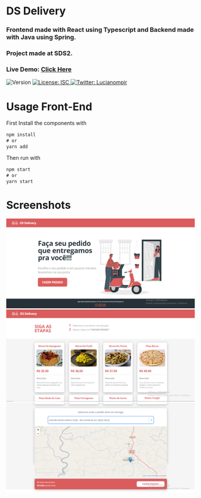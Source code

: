 # DS Delivery

### Frontend made with React using Typescript and Backend made with Java using Spring.
### Project made at SDS2.

### Live Demo: <a href="https://luciano-dsdeliver.netlify.app/">Click Here</a>

<p>
  <img alt="Version" src="https://img.shields.io/badge/version-1.0.0-blue.svg?cacheSeconds=2592000" />
  <a href="#" target="_blank">
    <img alt="License: ISC" src="https://img.shields.io/badge/License-ISC-yellow.svg" />
  </a>
  <a href="https://twitter.com/Lucianompjr" target="_blank">
    <img alt="Twitter: Lucianompjr" src="https://img.shields.io/twitter/follow/Lucianompjr.svg?style=social" />
  </a>
</p>

# Usage Front-End

First Install the components with

```
npm install
# or
yarn add

```

Then run with

```
npm start
# or
yarn start

```

# Screenshots
<img src="https://github.com/LucianoPierdona/dsdeliver/blob/main/front-web/public/readme1.png" alt="Home page">
<img src="https://github.com/LucianoPierdona/dsdeliver/blob/main/front-web/public/readme2.png" alt="Orders Page pt1">
<img src="https://github.com/LucianoPierdona/dsdeliver/blob/main/front-web/public/readme3.png" alt="Orders Page pt2">
